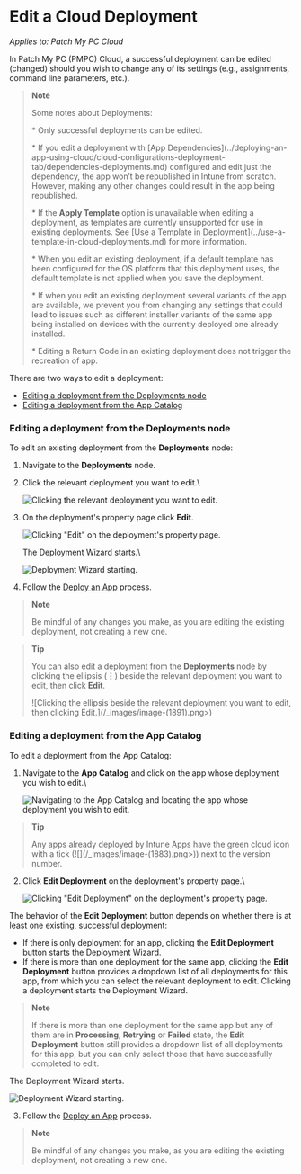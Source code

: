 # Edit a Cloud Deployment

_Applies to: Patch My PC Cloud_

In Patch My PC (PMPC) Cloud, a successful deployment can be edited (changed) should you wish to change any of its settings (e.g., assignments, command line parameters, etc.).

> **Note**
>
> Some notes about Deployments:
>
> \* Only successful deployments can be edited.
>
> \* If you edit a deployment with \[App Dependencies]\(../deploying-an-app-using-cloud/cloud-configurations-deployment-tab/dependencies-deployments.md) configured and edit just the dependency, the app won’t be republished in Intune from scratch. However, making any other changes could result in the app being republished.
>
> \* If the **Apply Template** option is unavailable when editing a deployment, as templates are currently unsupported for use in existing deployments. See \[Use a Template in Deployment]\(../use-a-template-in-cloud-deployments.md) for more information.
>
> \* When you edit an existing deployment, if a default template has been configured for the OS platform that this deployment uses, the default template is not applied when you save the deployment.
>
> \* If when you edit an existing deployment several variants of the app are available, we prevent you from changing any settings that could lead to issues such as different installer variants of the same app being installed on devices with the currently deployed one already installed.
>
> \* Editing a Return Code in an existing deployment does not trigger the recreation of app.

There are two ways to edit a deployment:

* [Editing a deployment from the Deployments node](edit-a-cloud-deployment.md#editing-a-deployment-from-the-deployments-node)
* [Editing a deployment from the App Catalog](edit-a-cloud-deployment.md#editing-a-deployment-from-the-app-catalog)

### Editing a deployment from the Deployments node

To edit an existing deployment from the **Deployments** node:

1. Navigate to the **Deployments** node.
2.  Click the relevant deployment you want to edit.\\

    ![Clicking the relevant deployment you want to edit.](../../../.gitbook/assets/image-\(1887\).png)
3.  On the deployment's property page click **Edit**.

    ![Clicking "Edit" on the deployment's property page.](../../../.gitbook/assets/image-\(2010\).png)

    The Deployment Wizard starts.\\

    ![Deployment Wizard starting.](../../../.gitbook/assets/image-\(1889\).png)
4. Follow the [Deploy an App](../deploying-an-app-using-cloud/) process.

> **Note**
>
> Be mindful of any changes you make, as you are editing the existing deployment, not creating a new one.

> **Tip**
>
> You can also edit a deployment from the **Deployments** node by clicking the ellipsis (**⋮**) beside the relevant deployment you want to edit, then click **Edit**.
>
> !\[Clicking the ellipsis beside the relevant deployment you want to edit, then clicking Edit.]\(/\_images/image-(1891).png>)

### Editing a deployment from the App Catalog

To edit a deployment from the App Catalog:

1.  Navigate to the **App Catalog** and click on the app whose deployment you wish to edit.\\

    ![Navigating to the App Catalog and locating the app whose deployment you wish to edit.](../../../.gitbook/assets/image-\(1884\).png)

> **Tip**
>
> Any apps already deployed by Intune Apps have the green cloud icon with a tick (!\[]\(/\_images/image-(1883).png>)) next to the version number.

2.  Click **Edit Deployment** on the deployment's property page.\\

    ![Clicking "Edit Deployment" on the deployment's property page.](../../../.gitbook/assets/image-\(2011\).png)

The behavior of the **Edit Deployment** button depends on whether there is at least one existing, successful deployment:

* If there is only deployment for an app, clicking the **Edit Deployment** button starts the Deployment Wizard.
* If there is more than one deployment for the same app, clicking the **Edit Deployment** button provides a dropdown list of all deployments for this app, from which you can select the relevant deployment to edit. Clicking a deployment starts the Deployment Wizard.

> **Note**
>
> If there is more than one deployment for the same app but any of them are in **Processing**, **Retrying** or **Failed** state, the **Edit Deployment** button still provides a dropdown list of all deployments for this app, but you can only select those that have successfully completed to edit.

The Deployment Wizard starts.

![Deployment Wizard starting.](../../../.gitbook/assets/image-\(1889\).png)

3. Follow the [Deploy an App](../deploying-an-app-using-cloud/) process.

> **Note**
>
> Be mindful of any changes you make, as you are editing the existing deployment, not creating a new one.
